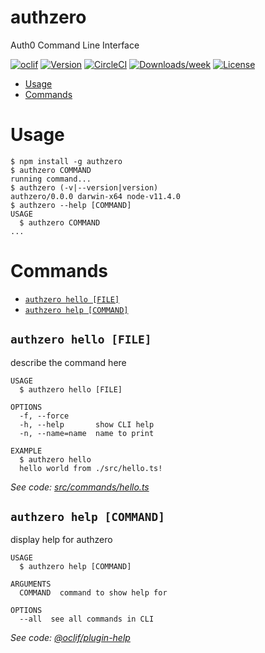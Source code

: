 authzero
========

Auth0 Command Line Interface

[![oclif](https://img.shields.io/badge/cli-oclif-brightgreen.svg)](https://oclif.io)
[![Version](https://img.shields.io/npm/v/authzero.svg)](https://npmjs.org/package/authzero)
[![CircleCI](https://circleci.com/gh/dmark/authzero/tree/master.svg?style=shield)](https://circleci.com/gh/dmark/authzero/tree/master)
[![Downloads/week](https://img.shields.io/npm/dw/authzero.svg)](https://npmjs.org/package/authzero)
[![License](https://img.shields.io/npm/l/authzero.svg)](https://github.com/dmark/authzero/blob/master/package.json)

<!-- toc -->
* [Usage](#usage)
* [Commands](#commands)
<!-- tocstop -->
# Usage
<!-- usage -->
```sh-session
$ npm install -g authzero
$ authzero COMMAND
running command...
$ authzero (-v|--version|version)
authzero/0.0.0 darwin-x64 node-v11.4.0
$ authzero --help [COMMAND]
USAGE
  $ authzero COMMAND
...
```
<!-- usagestop -->
# Commands
<!-- commands -->
* [`authzero hello [FILE]`](#authzero-hello-file)
* [`authzero help [COMMAND]`](#authzero-help-command)

## `authzero hello [FILE]`

describe the command here

```
USAGE
  $ authzero hello [FILE]

OPTIONS
  -f, --force
  -h, --help       show CLI help
  -n, --name=name  name to print

EXAMPLE
  $ authzero hello
  hello world from ./src/hello.ts!
```

_See code: [src/commands/hello.ts](https://github.com/dmark/authzero/blob/v0.0.0/src/commands/hello.ts)_

## `authzero help [COMMAND]`

display help for authzero

```
USAGE
  $ authzero help [COMMAND]

ARGUMENTS
  COMMAND  command to show help for

OPTIONS
  --all  see all commands in CLI
```

_See code: [@oclif/plugin-help](https://github.com/oclif/plugin-help/blob/v2.1.4/src/commands/help.ts)_
<!-- commandsstop -->
